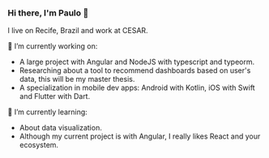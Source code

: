 ### Hi there, I'm Paulo 👋


I live on Recife, Brazil and work at CESAR.

🔭 I’m currently working on:  
- A large project with Angular and NodeJS with typescript and typeorm.
- Researching about a tool to recommend dashboards based on user's data, this will be my master thesis.
- A specialization in mobile dev apps: Android with Kotlin, iOS with Swift and Flutter with Dart.

🌱 I’m currently learning:
- About data visualization.
- Although my current project is with Angular, I really likes React and your ecosystem.

<!--
- 👯 I’m looking to collaborate on ...
- 🤔 I’m looking for help with ...
- 💬 Ask me about ...
- 📫 How to reach me: ...
- 😄 Pronouns: ...
- ⚡ Fun fact: ...
-->
